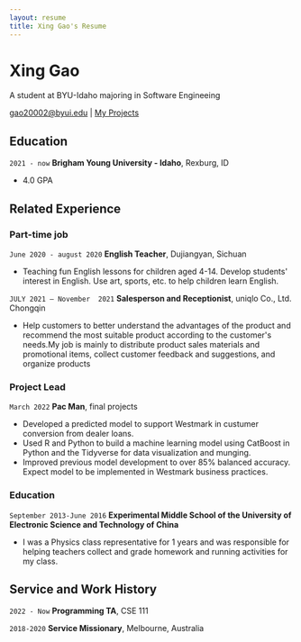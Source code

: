 ```yaml
---
layout: resume
title: Xing Gao's Resume
---
```

# Xing Gao
A student at BYU-Idaho majoring in Software Engineeing

<div id="webaddress">
<a href="gao20002@byui.edu">gao20002@byui.edu</a>
| <a href="https://github.com/SolomonGao">My Projects</a>
</div>

<!-- https://www.monique.tech/the-art-of-markdown -->


## Education


`2021 - now`
__Brigham Young University - Idaho__, Rexburg, ID

- 4.0 GPA

## Related Experience

### Part-time job

`June 2020 - august 2020`
__English Teacher__, Dujiangyan, Sichuan

- Teaching fun English lessons for children aged 4-14. Develop students' interest in English. Use art, sports, etc. to help children learn English.

`JULY 2021 – November  2021`
__Salesperson and Receptionist__, uniqlo Co., Ltd. Chongqin

- Help customers to better understand the advantages of the product and recommend the most suitable product according to the customer's needs.My job is mainly to distribute product sales materials and promotional items, collect customer feedback and suggestions, and organize products


### Project Lead

`March 2022`
__Pac Man__, final projects

- Developed a predicted model to support Westmark in custumer conversion from dealer loans.
- Used R and Python to build a machine learning model using CatBoost in Python and the Tidyverse for data visualization and munging. 
- Improved previous model development to over 85% balanced accuracy. Expect model to be implemented in Westmark business practices.

### Education

`September 2013-June 2016`
__Experimental Middle School of the University of Electronic Science and Technology of China__

- I was a Physics class representative for 1 years and was responsible for helping teachers collect and grade homework and running activities for my class.

## Service and Work History

`2022 - Now`
__Programming TA__, CSE 111


`2018-2020`
__Service Missionary__, Melbourne, Australia



<!-- ### Footer

Last updated: May 2013 -->


